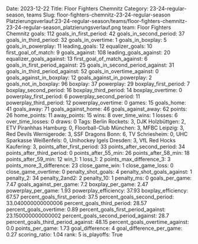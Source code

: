 Date: 2023-12-22
Title: Floor Fighters Chemnitz
Category: 23-24-regular-season, teams
Slug: floor-fighters-chemnitz-23-24-regular-season
Platzierungsverlauf:23-24-regular-season/teams/floor-fighters-chemnitz-23-24-regular-season_platzierungsverlauf.png
team: Floor Fighters Chemnitz
goals: 112
goals_in_first_period: 42
goals_in_second_period: 37
goals_in_third_period: 32
goals_in_overtime: 1
goals_in_boxplay: 5
goals_in_powerplay: 11
leading_goals: 12
equalizer_goals: 10
first_goal_of_match: 9
goals_against: 108
leading_goals_against: 20
equalizer_goals_against: 13
first_goal_of_match_against: 6
goals_in_first_period_against: 25
goals_in_second_period_against: 31
goals_in_third_period_against: 52
goals_in_overtime_against: 0
goals_against_in_boxplay: 12
goals_against_in_powerplay: 2
goals_not_in_boxplay: 96
boxplay: 37
powerplay: 29
boxplay_first_period: 7
boxplay_second_period: 16
boxplay_third_period: 14
boxplay_overtime: 0
powerplay_first_period: 6
powerplay_second_period: 11
powerplay_third_period: 12
powerplay_overtime: 0
games: 15
goals_home: 41
goals_away: 71
goals_against_home: 46
goals_against_away: 62
points: 26
home_points: 11
away_points: 15
wins: 8
over_time_wins: 1
losses: 6
over_time_losses: 0
draws: 0
Tags:  Berlin Rockets: 3,  DJK Holzbüttgen: 2,  ETV Piranhhas Hamburg: 0,  Floorball-Club München: 3,  MFBC Leipzig: 3,  Red Devils Wernigerode: 3,  SSF Dragons Bonn: 6,  TV Schriesheim: 0,  UHC Sparkasse Weißenfels: 0,  Unihockey Igels Dresden: 3,  VfL Red Hocks Kaufering: 3,
points_after_first_period: 33
points_after_second_period: 34
points_after_third_period: 0
points_after_55_min: 26
points_after_58_min: 18
points_after_59_min: 12
win_1: 1
loss_1: 2
points_max_difference_3: 3
points_more_3_difference: 23
close_game_win: 1
close_game_loss: 0
close_game_overtime: 0
penalty_shot_goals: 4
penalty_shot_goals_against: 1
penalty_2: 34
penalty_2and2: 2
penalty_10: 1
penalty_ms: 0
goals_per_game: 7.47
goals_against_per_game: 7.2
boxplay_per_game: 2.47
powerplay_per_game: 1.93
powerplay_efficiency: 37.93
boxplay_efficiency: 67.57
percent_goals_first_period: 37.5
percent_goals_second_period: 33.040000000000006
percent_goals_third_period: 28.57
percent_goals_overtime: 0.89
percent_goals_first_period_against: 23.150000000000002
percent_goals_second_period_against: 28.7
percent_goals_third_period_against: 48.15
percent_goals_overtime_against: 0.0
points_per_game: 1.73
goal_difference: 4
goal_difference_per_game: 0.27
scoring_ratio: 1.04
rank: 5
is_playoffs: True
